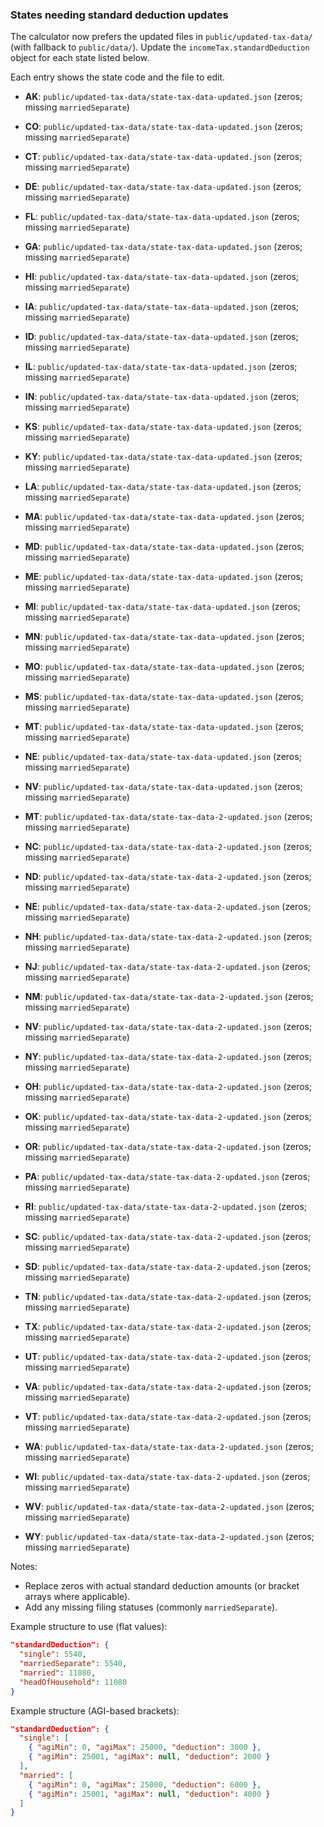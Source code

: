 ### States needing standard deduction updates

The calculator now prefers the updated files in `public/updated-tax-data/` (with fallback to `public/data/`). Update the `incomeTax.standardDeduction` object for each state listed below.

Each entry shows the state code and the file to edit.

- **AK**: `public/updated-tax-data/state-tax-data-updated.json` (zeros; missing `marriedSeparate`)
- **CO**: `public/updated-tax-data/state-tax-data-updated.json` (zeros; missing `marriedSeparate`)
- **CT**: `public/updated-tax-data/state-tax-data-updated.json` (zeros; missing `marriedSeparate`)
- **DE**: `public/updated-tax-data/state-tax-data-updated.json` (zeros; missing `marriedSeparate`)
- **FL**: `public/updated-tax-data/state-tax-data-updated.json` (zeros; missing `marriedSeparate`)
- **GA**: `public/updated-tax-data/state-tax-data-updated.json` (zeros; missing `marriedSeparate`)
- **HI**: `public/updated-tax-data/state-tax-data-updated.json` (zeros; missing `marriedSeparate`)
- **IA**: `public/updated-tax-data/state-tax-data-updated.json` (zeros; missing `marriedSeparate`)
- **ID**: `public/updated-tax-data/state-tax-data-updated.json` (zeros; missing `marriedSeparate`)
- **IL**: `public/updated-tax-data/state-tax-data-updated.json` (zeros; missing `marriedSeparate`)
- **IN**: `public/updated-tax-data/state-tax-data-updated.json` (zeros; missing `marriedSeparate`)
- **KS**: `public/updated-tax-data/state-tax-data-updated.json` (zeros; missing `marriedSeparate`)
- **KY**: `public/updated-tax-data/state-tax-data-updated.json` (zeros; missing `marriedSeparate`)
- **LA**: `public/updated-tax-data/state-tax-data-updated.json` (zeros; missing `marriedSeparate`)
- **MA**: `public/updated-tax-data/state-tax-data-updated.json` (zeros; missing `marriedSeparate`)
- **MD**: `public/updated-tax-data/state-tax-data-updated.json` (zeros; missing `marriedSeparate`)
- **ME**: `public/updated-tax-data/state-tax-data-updated.json` (zeros; missing `marriedSeparate`)
- **MI**: `public/updated-tax-data/state-tax-data-updated.json` (zeros; missing `marriedSeparate`)
- **MN**: `public/updated-tax-data/state-tax-data-updated.json` (zeros; missing `marriedSeparate`)
- **MO**: `public/updated-tax-data/state-tax-data-updated.json` (zeros; missing `marriedSeparate`)
- **MS**: `public/updated-tax-data/state-tax-data-updated.json` (zeros; missing `marriedSeparate`)
- **MT**: `public/updated-tax-data/state-tax-data-updated.json` (zeros; missing `marriedSeparate`)
- **NE**: `public/updated-tax-data/state-tax-data-updated.json` (zeros; missing `marriedSeparate`)
- **NV**: `public/updated-tax-data/state-tax-data-updated.json` (zeros; missing `marriedSeparate`)

- **MT**: `public/updated-tax-data/state-tax-data-2-updated.json` (zeros; missing `marriedSeparate`)
- **NC**: `public/updated-tax-data/state-tax-data-2-updated.json` (zeros; missing `marriedSeparate`)
- **ND**: `public/updated-tax-data/state-tax-data-2-updated.json` (zeros; missing `marriedSeparate`)
- **NE**: `public/updated-tax-data/state-tax-data-2-updated.json` (zeros; missing `marriedSeparate`)
- **NH**: `public/updated-tax-data/state-tax-data-2-updated.json` (zeros; missing `marriedSeparate`)
- **NJ**: `public/updated-tax-data/state-tax-data-2-updated.json` (zeros; missing `marriedSeparate`)
- **NM**: `public/updated-tax-data/state-tax-data-2-updated.json` (zeros; missing `marriedSeparate`)
- **NV**: `public/updated-tax-data/state-tax-data-2-updated.json` (zeros; missing `marriedSeparate`)
- **NY**: `public/updated-tax-data/state-tax-data-2-updated.json` (zeros; missing `marriedSeparate`)
- **OH**: `public/updated-tax-data/state-tax-data-2-updated.json` (zeros; missing `marriedSeparate`)
- **OK**: `public/updated-tax-data/state-tax-data-2-updated.json` (zeros; missing `marriedSeparate`)
- **OR**: `public/updated-tax-data/state-tax-data-2-updated.json` (zeros; missing `marriedSeparate`)
- **PA**: `public/updated-tax-data/state-tax-data-2-updated.json` (zeros; missing `marriedSeparate`)
- **RI**: `public/updated-tax-data/state-tax-data-2-updated.json` (zeros; missing `marriedSeparate`)
- **SC**: `public/updated-tax-data/state-tax-data-2-updated.json` (zeros; missing `marriedSeparate`)
- **SD**: `public/updated-tax-data/state-tax-data-2-updated.json` (zeros; missing `marriedSeparate`)
- **TN**: `public/updated-tax-data/state-tax-data-2-updated.json` (zeros; missing `marriedSeparate`)
- **TX**: `public/updated-tax-data/state-tax-data-2-updated.json` (zeros; missing `marriedSeparate`)
- **UT**: `public/updated-tax-data/state-tax-data-2-updated.json` (zeros; missing `marriedSeparate`)
- **VA**: `public/updated-tax-data/state-tax-data-2-updated.json` (zeros; missing `marriedSeparate`)
- **VT**: `public/updated-tax-data/state-tax-data-2-updated.json` (zeros; missing `marriedSeparate`)
- **WA**: `public/updated-tax-data/state-tax-data-2-updated.json` (zeros; missing `marriedSeparate`)
- **WI**: `public/updated-tax-data/state-tax-data-2-updated.json` (zeros; missing `marriedSeparate`)
- **WV**: `public/updated-tax-data/state-tax-data-2-updated.json` (zeros; missing `marriedSeparate`)
- **WY**: `public/updated-tax-data/state-tax-data-2-updated.json` (zeros; missing `marriedSeparate`)

Notes:
- Replace zeros with actual standard deduction amounts (or bracket arrays where applicable).
- Add any missing filing statuses (commonly `marriedSeparate`).

Example structure to use (flat values):

```json
"standardDeduction": {
  "single": 5540,
  "marriedSeparate": 5540,
  "married": 11080,
  "headOfHousehold": 11080
}
```

Example structure (AGI-based brackets):

```json
"standardDeduction": {
  "single": [
    { "agiMin": 0, "agiMax": 25000, "deduction": 3000 },
    { "agiMin": 25001, "agiMax": null, "deduction": 2000 }
  ],
  "married": [
    { "agiMin": 0, "agiMax": 25000, "deduction": 6000 },
    { "agiMin": 25001, "agiMax": null, "deduction": 4000 }
  ]
}
```

